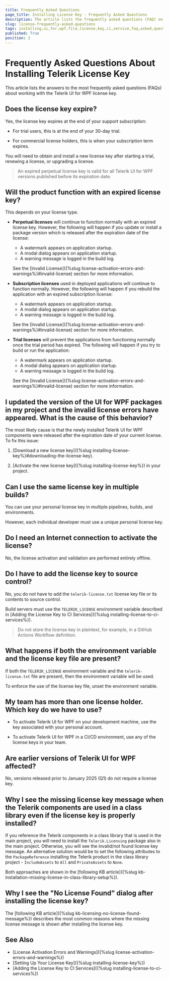 ```yaml
---
title: Frequently Asked Questions
page_title: Installing License Key - Frequently Asked Questions
description: The article lists the frequently asked questions (FAQ) on how to install a license key for the Telerik UI for WPF product.
slug: license-frequently-asked-questions
tags: installing,ui,for,wpf,file,license,key,ci,service,faq,asked,questions
published: True
position: 3
---
```


# Frequently Asked Questions About Installing Telerik License Key

This article lists the answers to the most frequently asked questions (FAQs) about working with the Telerik UI for WPF license key.

## Does the license key expire?

Yes, the license key expires at the end of your support subscription:

* For trial users, this is at the end of your 30-day trial.

* For commercial license holders, this is when your subscription term expires.

You will need to obtain and install a new license key after starting a trial, renewing a license, or upgrading a license.

> An expired perpetual license key is valid for all Telerik UI for WPF versions published before its expiration date.

## Will the product function with an expired license key?

This depends on your license type.

* __Perpetual licenses__ will continue to function normally with an expired license key. However, the following will happen if you update or install a package version which is released after the expiration date of the license:

	* A watermark appears on application startup.
	* A modal dialog appears on application startup.
	* A warning message is logged in the build log.	
		
	See the [Invalid License]({%slug license-activation-errors-and-warnings%}#invalid-license) section for more information.

* __Subscription licenses__ used in deployed applications will continue to function normally. However, the following will happen if you rebuild the application with an expired subscription license:

	* A watermark appears on application startup.
	* A modal dialog appears on application startup.
	* A warning message is logged in the build log.	
		
	See the [Invalid License]({%slug license-activation-errors-and-warnings%}#invalid-license) section for more information.

* __Trial licenses__ will prevent the applications from functioning normally once the trial period has expired. The following will happen if you try to build or run the application:
	
	* A watermark appears on application startup.
	* A modal dialog appears on application startup.
	* A warning message is logged in the build log.	
		
	See the [Invalid License]({%slug license-activation-errors-and-warnings%}#invalid-license) section for more information.

## I updated the version of the UI for WPF packages in my project and the invalid license errors have appeared. What is the cause of this behavior?

The most likely cause is that the newly installed Telerik UI for WPF components were released after the expiration date of your current license. To fix this issue:

1. [Download a new license key]({%slug installing-license-key%}#downloading-the-license-key).

1. [Activate the new license key]({%slug installing-license-key%}) in your project.

## Can I use the same license key in multiple builds?

You can use your personal license key in multiple pipelines, builds, and environments.

However, each individual developer must use a unique personal license key.

## Do I need an Internet connection to activate the license?

No, the license activation and validation are performed entirely offline.

## Do I have to add the license key to source control?

No, you do not have to add the `telerik-license.txt` license key file or its contents to source control.

Build servers must use the `TELERIK_LICENSE` environment variable described in [Adding the License Key to CI Services]({%slug installing-license-to-ci-services%}).

> Do not store the license key in plaintext, for example, in a GitHub Actions Workflow definition.

## What happens if both the environment variable and the license key file are present?

If both the `TELERIK_LICENSE` environment variable and the `telerik-license.txt` file are present, then the environment variable will be used.

To enforce the use of the license key file, unset the environment variable.

## My team has more than one license holder. Which key do we have to use?

* To activate Telerik UI for WPF on your development machine, use the key associated with your personal account.

* To activate Telerik UI for WPF in a CI/CD environment, use any of the license keys in your team.

## Are earlier versions of Telerik UI for WPF affected?

No, versions released prior to January 2025 (Q1) do not require a license key.

## Why I see the missing license key message when the Telerik components are used in a class library even if the license key is properly installed?

If you reference the Telerik components in a class library that is used in the main project, you will need to install the `Telerik.Licensing` package also in the main project. Otherwise, you will see the invalid/not found license key message. An alternative solution would be to set the following attributes to the `PackageReference` installing the Telerik product in the class library project - `IncludeAssets` to `All` and `PrivateAssets` to `None`.

Both approaches are shown in the [following KB article]({%slug kb-installation-missing-license-in-class-library-setup%}).

## Why I see the "No License Found" dialog after installing the license key?

The [following KB article]({%slug kb-licensing-no-license-found-message%}) describes the most common reasons where the missing license message is shown after installing the license key.

## See Also  
* [License Activation Errors and Warnings]({%slug license-activation-errors-and-warnings%})
* [Setting Up Your License Key]({%slug installing-license-key%})
* [Adding the License Key to CI Services]({%slug installing-license-to-ci-services%})
